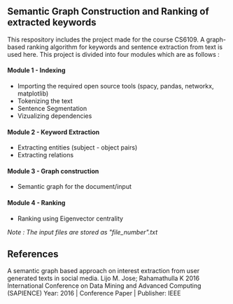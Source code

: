 ## Semantic Graph Construction and Ranking of extracted keywords
This respository includes the project made for the course CS6109. A graph-based ranking algorithm for keywords and sentence extraction from text is used here. This project is divided into four modules which are as follows :
#### Module 1 - Indexing
- Importing the required open source tools (spacy, pandas, networkx, matplotlib)
- Tokenizing the text
- Sentence Segmentation
- Vizualizing dependencies
#### Module 2 - Keyword Extraction
- Extracting entities (subject - object pairs)
- Extracting relations
#### Module 3 - Graph construction
- Semantic graph for the document/input
#### Module 4 - Ranking
- Ranking using Eigenvector centrality

*Note : The input files are stored as "file_number".txt*

## References
A semantic graph based approach on interest extraction from user generated texts in social media. 
Lijo M. Jose; Rahamathulla K
2016 International Conference on Data Mining and Advanced Computing (SAPIENCE)
Year: 2016 | Conference Paper | Publisher: IEEE
